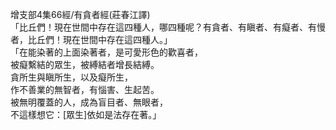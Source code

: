 增支部4集66經/有貪者經(莊春江譯)  
「比丘們！現在世間中存在這四種人，哪四種呢？有貪者、有瞋者、有癡者、有慢者，比丘們！現在世間中存在這四種人。」  
「在能染著的上面染著者，是可愛形色的歡喜者，  
被癡繫結的眾生，被縛結者增長結縛。  
貪所生與瞋所生，以及癡所生，  
作不善業的無智者，有惱害、生起苦。  
被無明覆蓋的人，成為盲目者、無眼者，  
不這樣想它：[眾生]依如是法存在著。」  
  
  
